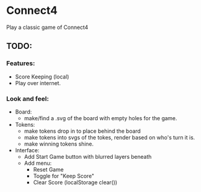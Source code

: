 # Connect4
Play a classic game of Connect4




  
##  TODO:  
### Features: 
-  Score Keeping (local)
-  Play over internet. 

### Look and feel:
	
- Board:	
	- make/find a .svg of the board with empty holes for the game.
- Tokens: 	
	- make tokens drop in to place behind the board
	- make tokens into svgs of the tokes, render based on who's turn it is. 
	- make winning tokens shine. 
- Interface:
	- Add Start Game button with blurred layers beneath
	- Add menu:
		- Reset Game
		- Toggle for "Keep Score"
		- Clear Score (localStorage clear())


